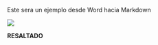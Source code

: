 ﻿Este sera un ejemplo desde Word hacia Markdown

![](Aspose.Words.2d0c4bcc-9b39-4c10-99dc-c6ac935cc8a6.001.png)

**RESALTADO**



